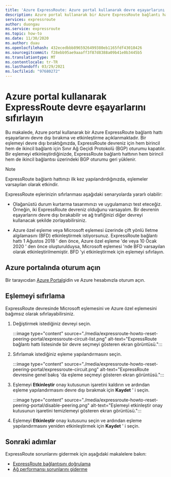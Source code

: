 ```yaml
---
title: 'Azure ExpressRoute: Azure portal kullanarak devre eşayarlarını sıfırlayın'
description: Azure portal kullanarak bir Azure ExpressRoute bağlantı hattı eşayarlarını devre dışı bırakmayı ve etkinleştirmeyi öğrenin.
services: expressroute
author: duongau
ms.service: expressroute
ms.topic: how-to
ms.date: 11/30/2020
ms.author: duau
ms.openlocfilehash: 432ecedbbb8965926499380eb1165fdf43018426
ms.sourcegitcommit: f28ebb95ae9aaaff3f87d8388a09b41e0b3445b5
ms.translationtype: MT
ms.contentlocale: tr-TR
ms.lasthandoff: 03/29/2021
ms.locfileid: "97680272"
---
```

# <a name="reset-expressroute-circuit-peerings-by-using-the-azure-portal"></a>Azure portal kullanarak ExpressRoute devre eşayarlarını sıfırlayın

Bu makalede, Azure portal kullanarak bir Azure ExpressRoute bağlantı hattı eşayarlarını devre dışı bırakma ve etkinleştirme açıklanmaktadır. Bir eşlemeyi devre dışı bıraktığınızda, ExpressRoute devreniz için hem birincil hem de ikincil bağlantı için Sınır Ağ Geçidi Protokolü (BGP) oturumu kapatılır. Bir eşlemeyi etkinleştirdiğinizde, ExpressRoute bağlantı hattının hem birincil hem de ikincil bağlantısı üzerindeki BGP oturumu geri yüklenir.

> [!Note]
> ExpressRoute bağlantı hattınızı ilk kez yapılandırdığınızda, eşlemeler varsayılan olarak etkindir.

ExpressRoute eşlerinizin sıfırlanması aşağıdaki senaryolarda yararlı olabilir:

* Olağanüstü durum kurtarma tasarımınızı ve uygulamanızı test eteceğiz. Örneğin, iki ExpressRoute devreniz olduğunu varsayalım. Bir devrenin eşayarlarını devre dışı bırakabilir ve ağ trafiğinizi diğer devreyi kullanacak şekilde zorlayabilirsiniz.

* Azure özel eşleme veya Microsoft eşlemesi üzerinde çift yönlü Iletme algılamasını (BFD) etkinleştirmek istiyorsunuz. ExpressRoute bağlantı hattı 1 Ağustos 2018 ' den önce, Azure özel eşleme 'de veya 10 Ocak 2020 ' den önce oluşturulduysa, Microsoft eşlemesi 'nde BFD varsayılan olarak etkinleştirilmemiştir. BFD 'yi etkinleştirmek için eşlemeyi sıfırlayın.

## <a name="sign-in-to-the-azure-portal"></a>Azure portalında oturum açın

Bir tarayıcıdan [Azure Portal](https://portal.azure.com)gidin ve Azure hesabınızla oturum açın.

## <a name="reset-a-peering"></a>Eşlemeyi sıfırlama

ExpressRoute devresinde Microsoft eşlemesini ve Azure özel eşlemesini bağımsız olarak sıfırlayabilirsiniz.

1. Değiştirmek istediğiniz devreyi seçin.

    :::image type="content" source="./media/expressroute-howto-reset-peering-portal/expressroute-circuit-list.png" alt-text="ExpressRoute bağlantı hattı listesinde bir devre seçmeyi gösteren ekran görüntüsü.":::

1. Sıfırlamak istediğiniz eşleme yapılandırmasını seçin.

    :::image type="content" source="./media/expressroute-howto-reset-peering-portal/expressroute-circuit.png" alt-text="ExpressRoute devresine genel bakış 'da eşleme seçmeyi gösteren ekran görüntüsü.":::

1. Eşlemeyi **Etkinleştir** onay kutusunun işaretini kaldırın ve ardından eşleme yapılandırmasını devre dışı bırakmak için **Kaydet** ' i seçin.

    :::image type="content" source="./media/expressroute-howto-reset-peering-portal/disable-peering.png" alt-text="Eşlemeyi etkinleştir onay kutusunun işaretini temizlemeyi gösteren ekran görüntüsü.":::

1. Eşlemeyi **Etkinleştir** onay kutusunu seçin ve ardından eşleme yapılandırmasını yeniden etkinleştirmek için **Kaydet** ' i seçin.

## <a name="next-steps"></a>Sonraki adımlar

ExpressRoute sorunlarını gidermek için aşağıdaki makalelere bakın:

* [ExpressRoute bağlantısını doğrulama](expressroute-troubleshooting-expressroute-overview.md)
* [Ağ performansı sorunlarını giderme](expressroute-troubleshooting-network-performance.md)
